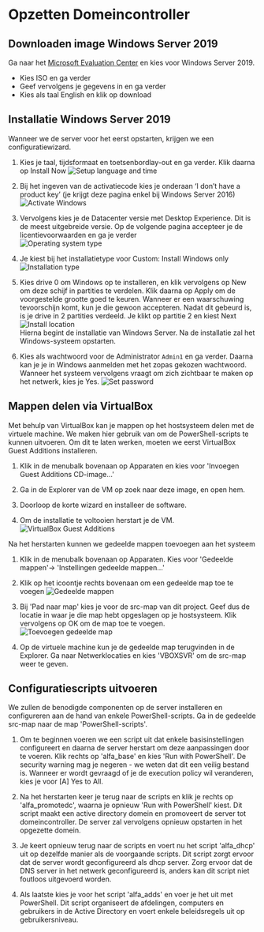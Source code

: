 # Opzetten Domeincontroller

## Downloaden image Windows Server 2019

Ga naar het [Microsoft Evaluation Center](https://www.microsoft.com/en-us/evalcenter/evaluate-windows-server-2019) en kies voor Windows Server 2019. 
- Kies ISO en ga verder
- Geef vervolgens je gegevens in en ga verder
- Kies als taal English en klik op download

## Installatie Windows Server 2019

Wanneer we de server voor het eerst opstarten, krijgen we een configuratiewizard. 

1. Kies je taal, tijdsformaat en toetsenbordlay-out en ga verder. Klik daarna op Install Now
![Setup language and time](/doc/alfa/images/setup_language_time.png)

2. Bij het ingeven van de activatiecode kies je onderaan ‘I don’t have a product key’ (je krijgt deze pagina enkel bij Windows Server 2016)
![Activate Windows](/doc/alfa/images/activate_windows.png)

3. Vervolgens kies je de Datacenter versie met Desktop Experience. Dit is de meest uitgebreide versie. Op de volgende pagina accepteer je de licentievoorwaarden en ga je verder   
![Operating system type](/doc/alfa/images/os_type.png)

4. Je kiest bij het installatietype voor Custom: Install Windows only
![Installation type](/doc/alfa/images/installation_type.png)

5. Kies drive 0 om Windows op te installeren, en klik vervolgens op New om deze schijf in partities te verdelen. Klik daarna op Apply om de voorgestelde grootte goed te keuren. Wanneer er een waarschuwing tevoorschijn komt, kun je die gewoon accepteren. Nadat dit gebeurd is, is je drive in 2 partities verdeeld. Je klikt op partitie 2 en kiest Next 
![Install location](/doc/alfa/images/install_location.png)  
Hierna begint de installatie van Windows Server. Na de installatie zal het Windows-systeem opstarten. 

6. Kies als wachtwoord voor de Administrator ```Admin1``` en ga verder. Daarna kan je je in Windows aanmelden met het zopas gekozen wachtwoord. Wanneer het systeem vervolgens vraagt om zich zichtbaar te maken op het netwerk, kies je Yes.
![Set password](/doc/alfa/images/set_password.png)

## Mappen delen via VirtualBox

Met behulp van VirtualBox kan je mappen op het hostsysteem delen met de virtuele machine. We maken hier gebruik van om de PowerShell-scripts te kunnen uitvoeren. Om dit te laten werken, moeten we eerst VirtualBox Guest Additions installeren.

1. Klik in de menubalk bovenaan op Apparaten en kies voor 'Invoegen Guest Additions CD-image...'

2. Ga in de Explorer van de VM op zoek naar deze image, en open hem.

3. Doorloop de korte wizard en installeer de software.

4. Om de installatie te voltooien herstart je de VM.  
![VirtualBox Guest Additions](/doc/alfa/images/guest_additions.png)

Na het herstarten kunnen we gedeelde mappen toevoegen aan het systeem

1. Klik in de menubalk bovenaan op Apparaten. Kies voor 'Gedeelde mappen'-> 'Instellingen gedeelde mappen...'

2. Klik op het icoontje rechts bovenaan om een gedeelde map toe te voegen
![Gedeelde mappen](/doc/alfa/images/gedeelde_mappen.png)

3. Bij 'Pad naar map' kies je voor de src-map van dit project. Geef dus de locatie in waar je die map hebt opgeslagen op je hostsysteem. Klik vervolgens op OK om de map toe te voegen.
![Toevoegen gedeelde map](/doc/alfa/images/toevoegen_map.png)

4. Op de virtuele machine kun je de gedeelde map terugvinden in de Explorer. Ga naar Netwerklocaties en kies 'VBOXSVR' om de src-map weer te geven.

## Configuratiescripts uitvoeren

We zullen de benodigde componenten op de server installeren en configureren aan de hand van enkele PowerShell-scripts. Ga in de gedeelde src-map naar de map 'PowerShell-scripts'.

1. Om te beginnen voeren we een script uit dat enkele basisinstellingen configureert en daarna de server herstart om deze aanpassingen door te voeren. Klik rechts op 'alfa_base' en kies 'Run with PowerShell'. De security warning mag je negeren - we weten dat dit een veilig bestand is. Wanneer er wordt gevraagd of je de execution policy wil veranderen, kies je voor [A] Yes to All.

2. Na het herstarten keer je terug naar de scripts en klik je rechts op 'alfa_promotedc', waarna je opnieuw 'Run with PowerShell' kiest. Dit script maakt een active directory domein en promoveert de server tot domeincontroller. De server zal vervolgens opnieuw opstarten in het opgezette domein.

3. Je keert opnieuw terug naar de scripts en voert nu het script 'alfa_dhcp' uit op dezelfde manier als de voorgaande scripts. Dit script zorgt ervoor dat de server wordt geconfigureerd als dhcp server. Zorg ervoor dat de DNS server in het netwerk geconfigureerd is, anders kan dit script niet foutloos uitgevoerd worden.

4. Als laatste kies je voor het script 'alfa_adds' en voer je het uit met PowerShell. Dit script organiseert de afdelingen, computers en gebruikers in de Active Directory en voert enkele beleidsregels uit op gebruikersniveau. 
